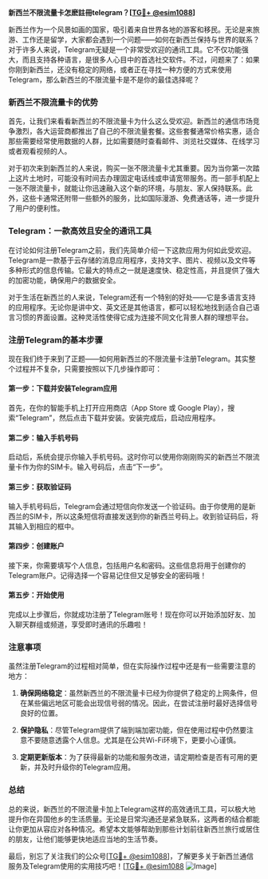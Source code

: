 **新西兰不限流量卡怎麽註冊telegram？[[TG💪+ @esim1088](https://t.me/s/esim1088)]**

新西兰作为一个风景如画的国家，吸引着来自世界各地的游客和移民。无论是来旅游、工作还是留学，大家都会遇到一个问题——如何在新西兰保持与世界的联系？对于许多人来说，Telegram无疑是一个非常受欢迎的通讯工具。它不仅功能强大，而且支持各种语言，是很多人心目中的首选社交软件。不过，问题来了：如果你刚到新西兰，还没有稳定的网络，或者正在寻找一种方便的方式来使用Telegram，那么新西兰的不限流量卡是不是你的最佳选择呢？

### 新西兰不限流量卡的优势

首先，让我们来看看新西兰的不限流量卡为什么这么受欢迎。新西兰的通信市场竞争激烈，各大运营商都推出了自己的不限流量套餐。这些套餐通常价格实惠，适合那些需要经常使用数据的人群，比如需要随时查看邮件、浏览社交媒体、在线学习或者观看视频的人。

对于初次来到新西兰的人来说，购买一张不限流量卡尤其重要。因为当你第一次踏上这片土地时，可能没有时间去办理固定电话线或申请宽带服务。而一部手机配上一张不限流量卡，就能让你迅速融入这个新的环境，与朋友、家人保持联系。此外，这些卡通常还附带一些额外的服务，比如国际漫游、免费通话等，进一步提升了用户的便利性。

### Telegram：一款高效且安全的通讯工具

在讨论如何注册Telegram之前，我们先简单介绍一下这款应用为何如此受欢迎。Telegram是一款基于云存储的消息应用程序，支持文字、图片、视频以及文件等多种形式的信息传输。它最大的特点之一就是速度快、稳定性高，并且提供了强大的加密功能，确保用户的数据安全。

对于生活在新西兰的人来说，Telegram还有一个特别的好处——它是多语言支持的应用程序。无论你是讲中文、英文还是其他语言，都可以轻松地找到适合自己语言习惯的界面设置。这种灵活性使得它成为连接不同文化背景人群的理想平台。

### 注册Telegram的基本步骤

现在我们终于来到了正题——如何用新西兰的不限流量卡注册Telegram。其实整个过程并不复杂，只需要按照以下几步操作即可：

#### 第一步：下载并安装Telegram应用
首先，在你的智能手机上打开应用商店（App Store 或 Google Play），搜索“Telegram”，然后点击下载并安装。安装完成后，启动应用程序。

#### 第二步：输入手机号码
启动后，系统会提示你输入手机号码。这时你可以使用你刚刚购买的新西兰不限流量卡作为你的SIM卡。输入号码后，点击“下一步”。

#### 第三步：获取验证码
输入手机号码后，Telegram会通过短信向你发送一个验证码。由于你使用的是新西兰的SIM卡，所以这条短信将直接发送到你的新西兰号码上。收到验证码后，将其输入到相应的框中。

#### 第四步：创建账户
接下来，你需要填写个人信息，包括用户名和密码。这些信息将用于创建你的Telegram账户。记得选择一个容易记住但又足够安全的密码哦！

#### 第五步：开始使用
完成以上步骤后，你就成功注册了Telegram账号！现在你可以开始添加好友、加入聊天群组或频道，享受即时通讯的乐趣啦！

### 注意事项

虽然注册Telegram的过程相对简单，但在实际操作过程中还是有一些需要注意的地方：

1. **确保网络稳定**：虽然新西兰的不限流量卡已经为你提供了稳定的上网条件，但在某些偏远地区可能会出现信号弱的情况。因此，在尝试注册时最好选择信号良好的位置。
   
2. **保护隐私**：尽管Telegram提供了端到端加密功能，但在使用过程中仍然要注意不要随意透露个人信息。尤其是在公共Wi-Fi环境下，更要小心谨慎。

3. **定期更新版本**：为了获得最新的功能和服务改进，请定期检查是否有可用的更新，并及时升级你的Telegram应用。

### 总结

总的来说，新西兰的不限流量卡加上Telegram这样的高效通讯工具，可以极大地提升你在异国他乡的生活质量。无论是日常沟通还是紧急联系，这两者的结合都能让你更加从容应对各种情况。希望本文能够帮助到那些计划前往新西兰旅行或居住的朋友，让他们能够更快地适应当地的生活节奏。

最后，别忘了关注我们的公众号[[TG💪+ @esim1088](https://t.me/s/esim1088)]，了解更多关于新西兰通信服务及Telegram使用的实用技巧吧！[[TG💪+ @esim1088](https://t.me/s/esim1088) ![Image](https://i.postimg.cc/4NQfJmqS/Snipaste-2025-05-13-00-14-12.png)]